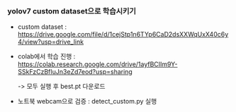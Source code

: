 ### yolov7 custom dataset으로 학습시키기

- custom dataset : https://drive.google.com/file/d/1cejStp1n6TYp6CaD2dsXXWqUxX40c6y4/view?usp=drive_link

- colab에서 학습 진행 : https://colab.research.google.com/drive/1ayfBCIIm9Y-SSkFzCzBfIuJn3eZd7eod?usp=sharing

  -> 모두 실행 후 best.pt 다운로드

  
- 노트북 webcam으로 검증 : detect_custom.py 실행
